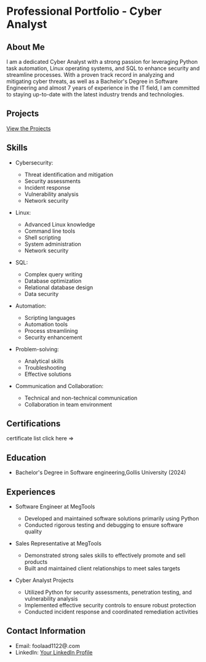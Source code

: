 # Professional Portfolio - Cyber Analyst

## About Me
I am a dedicated Cyber Analyst with a strong passion for leveraging Python task automation, Linux operating systems, and SQL to enhance security and streamline processes. With a proven track record in analyzing and mitigating cyber threats, as well as a Bachelor's Degree in Software Engineering and almost 7 years of experience in the IT field, I am committed to staying up-to-date with the latest industry trends and technologies.
## Projects
[View the Projects](projects/projects%20description.md)

## Skills

- Cybersecurity:
  - Threat identification and mitigation
  - Security assessments
  - Incident response
  - Vulnerability analysis
  - Network security

- Linux:
  - Advanced Linux knowledge
  - Command line tools
  - Shell scripting
  - System administration
  - Network security

- SQL:
  - Complex query writing
  - Database optimization
  - Relational database design
  - Data security

- Automation:
  - Scripting languages
  - Automation tools
  - Process streamlining
  - Security enhancement

- Problem-solving:
  - Analytical skills
  - Troubleshooting
  - Effective solutions

- Communication and Collaboration:
  - Technical and non-technical communication
  - Collaboration in team environment

## Certifications
certificate list click here =>

## Education
- Bachelor's Degree in Software engineering,Gollis University  (2024)

## Experiences

- Software Engineer at MegTools
  - Developed and maintained software solutions primarily using Python
  - Conducted rigorous testing and debugging to ensure software quality

- Sales Representative at MegTools
  - Demonstrated strong sales skills to effectively promote and sell products
  - Built and maintained client relationships to meet sales targets

- Cyber Analyst Projects
  - Utilized Python for security assessments, penetration testing, and vulnerability analysis
  - Implemented effective security controls to ensure robust protection
  - Conducted incident response and coordinated remediation activities

## Contact Information
- Email: foolaad1122@.com
- LinkedIn: [Your LinkedIn Profile](https://www.linkedin.com/in/your-profile)
